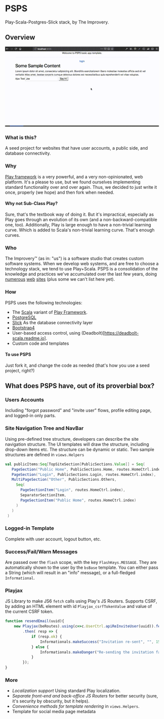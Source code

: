 # PSPS
Play-Scala-Postgres-Slick stack, by The Improvery.

## Overview

![Demo](PSPSdemo.gif)

### What is this?
A seed project for websites that have user accounts, a public side, and database connectivity.

### Why
[Play framework](http://playframework.com) is a very powerful, and a very non-opinionated, web platform. It's a please to use, but we found ourselves implementing standard functionality over and over again. Thus, we decided to just write it once, properly (we hope) and then fork when needed.

#### Why not Sub-Class Play?
Sure, that's the textbook way of doing it. But it's impractical, especially as Play goes through an evolution of its own (and a non-backward-compatible one, too). Additionally, Play is large enough to have a non-trivial learning curve. Which is added to Scala's non-trivial learning curve. That's enough curves.

### Who
The Improvery™ (as in: "us") is a software studio that creates custom software systems. When we develop web systems, and are free to choose a technology stack, we tend to use Play+Scala. PSPS is a consolidation of the knowledge and practices we've accumulated over the last few years, doing [numerous](http://ecf.org.il) [web](http://index.genevainitiative.org) [sites](http://decision-trees.force11.org) (plus some we can't list here yet).

### How
PSPS uses the following technologies:
* The [Scala](http://scala-lang.org) variant of [Play Framework](http://playframework.com).
* [PostgreSQL](http://postgres.org)
* [Slick](????) As the database connectivity layer
* [Bootstrap4](http://getbootstrap.com)
* User-based access control, using (Deadbolt)[https://deadbolt-scala.readme.io].
* Custom code and templates

#### To use PSPS
Just fork it, and change the code as needed (that's how you use a seed project, right?)

## What does PSPS have, out of its proverbial box?

### Users Accounts

Including "forgot password" and "invite user" flows, profile editing page, and logged-in only parts.

### Site Navigation Tree and NavBar

Using pre-defined tree structure, developers can describe the site navigation structure. The UI templates will draw the structure, including drop-down items etc. The structure can be dynamic or static. Two sample structures are defined in `views.Helpers`

```scala
val publicItems:Seq[TopSiteSection[PublicSections.Value]] = Seq(
   PageSection("Public Home", PublicSections.Home, routes.HomeCtrl.index),
   PageSection("Login", PublicSections.Login, routes.HomeCtrl.index),
   MultiPageSection("Other", PublicSections.Others,
     Seq(
       PageSectionItem("Login", routes.HomeCtrl.index),
       SeparatorSectionItem,
       PageSectionItem("Public Home", routes.HomeCtrl.index)
     )
   )
 )
```

### Logged-in Template

Complete with user account, logout button, etc.

### Success/Fail/Warn Messages

Are passed over the `flash` scope, with the key `FlashKeys.MESSAGE`. They are automatically shown to the user by the `bsBase` template. You can either pass a String (which will result in an "info" message), or a full-fledged `Informational`.

### Playjax

JS Library to make JS6 `fetch` calls using Play's JS Routers. Supports CSRF, by adding an HTML element with id `Playjax_csrfTokenValue` and value of the current CSRF token.

```javascript
function resendEmail(uuid){
    new Playjax(beRoutes).using(c=>c.UserCtrl.apiReInviteUser(uuid)).fetch()
        .then( resp => {
            if (resp.ok) {
                Informationals.makeSuccess("Invitation re-sent", "", 1500).show();
            } else {
                Informationals.makeDanger("Re-sending the invitation failed", "", 1500).show();
            }
        });
}
```

### More
* *Localization support* Using standard Play localization.
* *Separate front-end and back-office JS Routers* for better security (sure, it's security by obscurity, but it helps).
* *Convenience methods for template rendering* in `views.Helpers`.
* Template for social media page metadata
